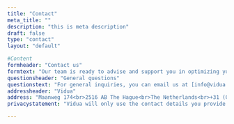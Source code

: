 ```yaml
---
title: "Contact"
meta_title: ""
description: "this is meta description"
draft: false
type: "contact"
layout: "default"

#Content
formheader: "Contact us"
formtext: "Our team is ready to advise and support you in optimizing your digital services. Complete the contact form and we will get in touch with you as soon as possible."
questionsheader: "General questions"
questionstext: "For general inquiries, you can email us at [info@vidua.nl](mailto:info@vidua.nl)."
addressheader: "Vidua"
address: "Maanweg 174<br>2516 AB The Hague<br>The Netherlands<br>+31 (0)70 820 96 80"
privacystatement: "Vidua will only use the contact details you provide to us to get in touch with you regarding the information you have requested. For more information, you can refer to our [privacy statement](https://cleverbase.com/wp-content/uploads/2024/02/privacy-statement-en.pdf)."

---
```


